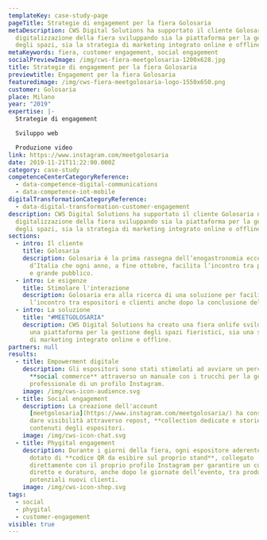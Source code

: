 ```yaml
---
templateKey: case-study-page
pageTitle: Strategie di engagement per la fiera Golosaria
metaDescription: CWS Digital Solutions ha supportato il cliente Golosaria nella
  digitalizzazione della fiera sviluppando sia la piattaforma per la gestione
  degli spazi, sia la strategia di marketing integrato online e offline.
metaKeywords: fiera, customer engagement, social engagement
socialPreviewImage: /img/cws-fiera-meetgolosaria-1200x628.jpg
title: Strategie di engagement per la fiera Golosaria
previewtitle: Engagement per la fiera Golosaria
featuredimage: /img/cws-fiera-meetgolosaria-logo-1550x650.png
customer: Golosaria
place: Milano
year: "2019"
expertise: |-
  Strategie di engagement

  Sviluppo web

  Produzione video
link: https://www.instagram.com/meetgolosaria
date: 2019-11-21T11:22:00.000Z
category: case-study
competenceCenterCategoryReference:
  - data-competence-digital-communications
  - data-competence-iot-mobile
digitalTransformationCategoryReference:
  - data-digital-transformation-customer-engagement
description: CWS Digital Solutions ha supportato il cliente Golosaria nella
  digitalizzazione della fiera sviluppando sia la piattaforma per la gestione
  degli spazi, sia la strategia di marketing integrato online e offline.
sections:
  - intro: Il cliente
    title: Golosaria
    description: Golosaria è la prima rassegna dell’enogastronomia eccellente
      d’Italia che ogni anno, a fine ottobre, facilita l’incontro tra produttori
      e grande pubblico.
  - intro: Le esigenze
    title: Stimolare l'interazione
    description: Golosaria era alla ricerca di una soluzione per facilitare
      l’incontro tra espositori e clienti anche dopo la conclusione dell'evento.
  - intro: La soluzione
    title: "#MEETGOLOSARIA"
    description: CWS Digital Solutions ha creato una fiera onlife sviluppando sia
      una piattaforma per la gestione degli spazi fieristici, sia una strategia
      di marketing integrato online e offline.
partners: null
results:
  - title: Empowerment digitale
    description: Gli espositori sono stati stimolati ad avviare un percorso di
      **social commerce** attraverso un manuale con i trucchi per la gestione
      professionale di un profilo Instagram.
    image: /img/cws-icon-audience.svg
  - title: Social engagement
    description: La creazione dell'account
      [meetgolosaria](https://www.instagram.com/meetgolosaria/) ha consentito di
      dare visibilità attraverso repost, **collection dedicate e stories** ai
      contenuti degli espositori.
    image: /img/cws-icon-chat.svg
  - title: Phygital engagement
    description: Durante i giorni della fiera, ogni espositore aderente è stato
      dotato di **codice QR da esibire sul proprio stand**, collegato
      direttamente con il proprio profilo Instagram per garantire un contatto
      diretto e duraturo, anche dopo le giornate dell’evento, tra produttore e
      potenziali nuovi clienti.
    image: /img/cws-icon-shop.svg
tags:
  - social
  - phygital
  - customer-engagement
visible: true
---
```

